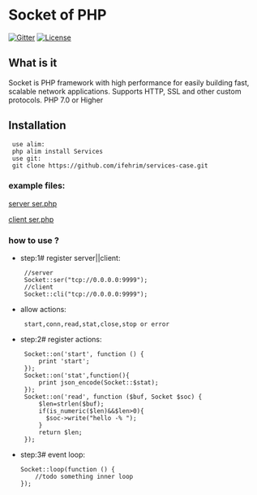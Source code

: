 # Socket of PHP
[![Gitter](https://badges.gitter.im/ifehrim/Socket.svg)]()
[![License](https://poser.pugx.org/ifehrim/Socket/license)]()

## What is it
Socket is PHP framework with high performance for easily building fast, scalable network applications. Supports HTTP, SSL and other custom protocols.
PHP 7.0 or Higher  


## Installation
     use alim:
     php alim install Services
     use git:
     git clone https://github.com/ifehrim/services-case.git 


### example files:

[server ser.php](./ser.php)

[client ser.php](./cli.php)



### how to use ?

-  step:1# register server||client:
   
        //server
        Socket::ser("tcp://0.0.0.0:9999");
        //client
        Socket::cli("tcp://0.0.0.0:9999");
        
        
-  allow actions:
        
        start,conn,read,stat,close,stop or error
        
    
-  step:2# register actions:        
        
        Socket::on('start', function () {
            print 'start';
        });
        Socket::on('stat',function(){
            print json_encode(Socket::$stat);
        });
        Socket::on('read', function ($buf, Socket $soc) {
            $len=strlen($buf);
            if(is_numeric($len)&&$len>0){
              $soc->write("hello -% ");
            }
            return $len;
        });

-  step:3# event loop: 
  
       Socket::loop(function () {
           //todo something inner loop
       });